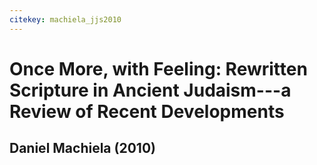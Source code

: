 ```yaml
---
citekey: machiela_jjs2010
---
```


# Once More, with Feeling: Rewritten Scripture in Ancient Judaism---a Review of Recent Developments

## Daniel Machiela (2010)

